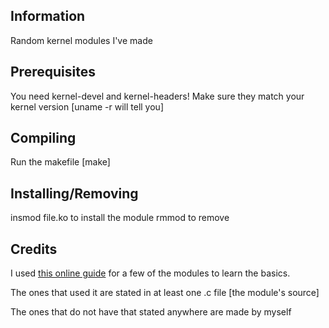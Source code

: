 ## Information
Random kernel modules I've made

## Prerequisites
You need kernel-devel and kernel-headers! Make sure they match your kernel version [uname -r will tell you]

## Compiling
Run the makefile [make]

## Installing/Removing
insmod file.ko to install the module
rmmod to remove

## Credits
I used [this online guide](http://www.tldp.org/LDP/lkmpg/2.6/html/lkmpg.html) for a few of the modules to learn the basics.

The ones that used it are stated in at least one .c file [the module's source]

The ones that do not have that stated anywhere are made by myself
